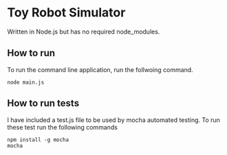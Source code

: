 # Toy Robot Simulator

Written in Node.js but has no required node_modules.

## How to run
To run the command line application, run the follwoing command.
```
node main.js
```

## How to run tests
I have included a test.js file to be used by mocha automated testing. To run these test run the following commands
```
npm install -g mocha
mocha
```